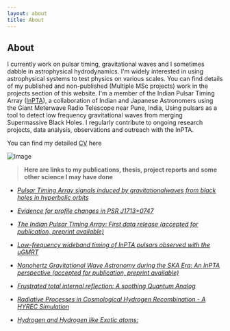 ```yaml
---
layout: about
title: About
---
```


<h2>About</h2>

I currently work on pulsar timing, gravitational waves and I sometimes dabble 
in astrophysical hydrodynamics. I'm widely interested in using astrophysical systems
to test physics on various scales. You can find details of my published and non-published (Multiple MSc projects) 
work in the projects section of this website.  I'm a member of the Indian Pulsar Timing Array ([InPTA]), 
a collaboration of Indian and Japanese Astronomers using the Giant Meterwave Radio Telescope near Pune, India,
Using pulsars as a tool to detect low frequency gravitational waves from merging Supermassive Black Holes. 
I regularly contribute to ongoing research projects, data analysis, observations and outreach with the InPTA.

You can find my detailed [CV] here



[CV]:https://drive.google.com/file/d/1q7eeyvvLsUQIVmrACi84fAeHD0xw7qhX/view?usp=sharing
[InPTA]:http://inpta.iitr.ac.in/index.html


![Image](/site/assets/images/profile.jpg "Image")

> **Here are links to my publications, thesis, project reports and some other science I may have done**


- *[Pulsar Timing Array signals induced by gravitationalwaves from black holes in hyperbolic orbits](https://drive.google.com/file/d/1jkfx-3fpyrPwdlL1jOnyTV78SCdoNB_/view?usp=sharing)* 

- *[Evidence for profile changes in PSR J1713+0747](https://academic.oup.com/mnrasl/article/507/1/L57/6356572)*

- *[The Indian Pulsar Timing Array: First data release (accepted for publication, preprint available)](https://arxiv.org/pdf/2206.09289.pdf)*

- *[Low-frequency wideband timing of InPTA pulsars observed with the uGMRT](https://academic.oup.com/mnras/article/512/1/1234/6539345)*

- *[Nanohertz Gravitational Wave Astronomy during the SKA Era: An
InPTA perspective (accepted for publication, preprint available)](https://arxiv.org/pdf/2207.06461.pdf)*

- *[Frustrated total internal reflection: A soothing Quantum Analog](https://drive.google.com/file/d/1msEeeIh-bMyTSeim3ZySljW-O7Z7ALhk/view?usp=sharing)*

- *[Radiative Processes in Cosmological Hydrogen Recombination - A HYREC Simulation](https://drive.google.com/file/d/1_z6FOOitQQ01OkK6HO0YyN1SbYSh5xd4/view?usp=sharing)*

- *[Hydrogen and Hydrogen like Exotic atoms:](https://drive.google.com/file/d/1fmYSOqIxRJPcMc9LNd7C7xLzVvbKpa6g/view?usp=sharing)*
